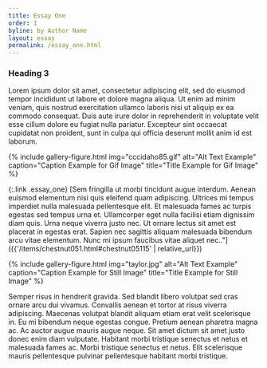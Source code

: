 ```yaml
---
title: Essay One
order: 1
byline: by Author Name
layout: essay
permalink: /essay_one.html
---
```


### Heading 3

Lorem ipsum dolor sit amet, consectetur adipiscing elit, sed do eiusmod tempor incididunt ut labore et dolore magna aliqua. Ut enim ad minim veniam, quis nostrud exercitation ullamco laboris nisi ut aliquip ex ea commodo consequat. Duis aute irure dolor in reprehenderit in voluptate velit esse cillum dolore eu fugiat nulla pariatur. Excepteur sint occaecat cupidatat non proident, sunt in culpa qui officia deserunt mollit anim id est laborum.

{% include gallery-figure.html img="cccidaho85.gif" alt="Alt Text Example" caption="Caption Example for Gif Image" title="Title Example for Gif Image" %}

{:.link .essay_one}
[Sem fringilla ut morbi tincidunt augue interdum. Aenean euismod elementum nisi quis eleifend quam adipiscing. Ultrices mi tempus imperdiet nulla malesuada pellentesque elit. Et malesuada fames ac turpis egestas sed tempus urna et. Ullamcorper eget nulla facilisi etiam dignissim diam quis. Urna neque viverra justo nec. Ut ornare lectus sit amet est placerat in egestas erat. Sapien nec sagittis aliquam malesuada bibendum arcu vitae elementum. Nunc mi ipsum faucibus vitae aliquet nec.."]({{'/items/chestnut051.html#chestnut05115' | relative_url}}) 

{% include gallery-figure.html img="taylor.jpg" alt="Alt Text Example" caption="Caption Example for Still Image" title="Title Example for Still Image" %}

Semper risus in hendrerit gravida. Sed blandit libero volutpat sed cras ornare arcu dui vivamus. Convallis aenean et tortor at risus viverra adipiscing. Maecenas volutpat blandit aliquam etiam erat velit scelerisque in. Eu mi bibendum neque egestas congue. Pretium aenean pharetra magna ac. Ac auctor augue mauris augue neque. Sit amet dictum sit amet justo donec enim diam vulputate. Habitant morbi tristique senectus et netus et malesuada fames ac. Morbi tristique senectus et netus. Elit scelerisque mauris pellentesque pulvinar pellentesque habitant morbi tristique.